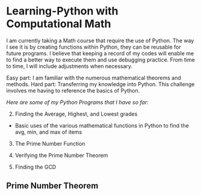 # Learning-Python with Computational Math

I am currently taking a Math course that require the use of Python. The way I see it is by creating functions within Python,  they can be reusable for future programs. I believe that keeping a record of my codes will enable me to find a better way to execute them and use debugging practice. From time to time, I will include adjustments when necessary.

Easy part:  I am familiar with the numerous mathematical theorems and methods. 
Hard part: Transferring my knowledge into Python. This challenge involves me having to reference the basics of Python.

*Here are some of my Python Programs that I have so far:*

2. Finding the Average, Highest, and Lowest grades
  * Basic uses of the various mathematical functions in Python to find the avg, min, and max of items 

3. The Prime Number Function

4. Verifying the Prime Number Theorem 

5. Finding the GCD
   
   
   
## Prime Number Theorem <h2>


